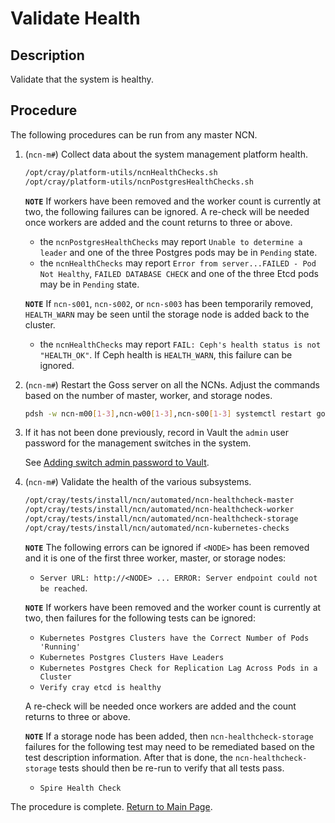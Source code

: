 # Validate Health

## Description

Validate that the system is healthy.

## Procedure

The following procedures can be run from any master NCN.

1. (`ncn-m#`) Collect data about the system management platform health.

   ```bash
   /opt/cray/platform-utils/ncnHealthChecks.sh
   /opt/cray/platform-utils/ncnPostgresHealthChecks.sh
   ```

   **`NOTE`**
   If workers have been removed and the worker count is currently at two, the following failures can be ignored. A re-check will be needed once workers are added and the count returns to three or above.
   - the `ncnPostgresHealthChecks` may report `Unable to determine a leader` and one of the three Postgres pods may be in `Pending` state.
   - the `ncnHealthChecks` may report `Error from server...FAILED - Pod Not Healthy`, `FAILED DATABASE CHECK` and one of the three Etcd pods may be in `Pending` state.

   **`NOTE`**
   If `ncn-s001`, `ncn-s002`, or `ncn-s003` has been temporarily removed, `HEALTH_WARN` may be seen until the storage node is added back to the cluster.
   - the `ncnHealthChecks` may report `FAIL: Ceph's health status is not "HEALTH_OK"`. If Ceph health is `HEALTH_WARN`, this failure can be ignored.

1. (`ncn-m#`) Restart the Goss server on all the NCNs. Adjust the commands based on the number of master, worker, and storage nodes.

   ```bash
   pdsh -w ncn-m00[1-3],ncn-w00[1-3],ncn-s00[1-3] systemctl restart goss-servers
   ```

1. If it has not been done previously, record in Vault the `admin` user password for the management switches in the system.

   See [Adding switch admin password to Vault](../../network/management_network/README.md#adding-switch-admin-password-to-vault).

1. (`ncn-m#`) Validate the health of the various subsystems.

   ```bash
   /opt/cray/tests/install/ncn/automated/ncn-healthcheck-master
   /opt/cray/tests/install/ncn/automated/ncn-healthcheck-worker
   /opt/cray/tests/install/ncn/automated/ncn-healthcheck-storage
   /opt/cray/tests/install/ncn/automated/ncn-kubernetes-checks 
   ```

   **`NOTE`**
   The following errors can be ignored if `<NODE>` has been removed and it is one of the first three worker, master, or storage nodes:
   - `Server URL: http://<NODE> ... ERROR: Server endpoint could not be reached`.

   **`NOTE`**
   If workers have been removed and the worker count is currently at two, then failures for the following tests can be ignored:
   - `Kubernetes Postgres Clusters have the Correct Number of Pods 'Running'`
   - `Kubernetes Postgres Clusters Have Leaders`
   - `Kubernetes Postgres Check for Replication Lag Across Pods in a Cluster`
   - `Verify cray etcd is healthy`

   A re-check will be needed once workers are added and the count returns to three or above.

   **`NOTE`**
   If a storage node has been added, then `ncn-healthcheck-storage` failures for the following test may need to be remediated based on the test description information.
   After that is done, the `ncn-healthcheck-storage` tests should then be re-run to verify that all tests pass.
   - `Spire Health Check`

The procedure is complete. [Return to Main Page](Add_Remove_Replace_NCNs.md).
